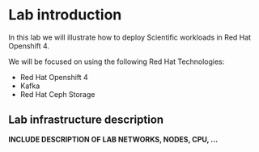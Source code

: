 # Lab introduction

In this lab we will illustrate how to deploy Scientific workloads in Red Hat Openshift 4.

We will be focused on using the following Red Hat Technologies:

* Red Hat Openshift 4
* Kafka
* Red Hat Ceph Storage

## Lab infrastructure description

**INCLUDE DESCRIPTION OF LAB NETWORKS, NODES, CPU, ...**

